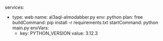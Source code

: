services:
  - type: web
    name: al3aql-almodabber.py
    env: python
    plan: free
    buildCommand: pip install -r requirements.txt
    startCommand: python main.py
    envVars:
      - key: PYTHON_VERSION
        value: 3.12.3

